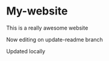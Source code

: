 # My-website

This is a really awesome website


Now editing on update-readme branch

Updated locally
